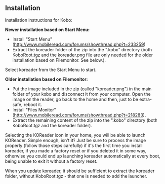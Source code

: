 ## Installation
Installation instructions for Kobo:


__Newer installation based on Start Menu:__
- Install "Start Menu" (http://www.mobileread.com/forums/showthread.php?t=233259)
- Extract the koreader folder of the zip into the ".kobo" directory (both KoboRoot.tgz and the koreader.png file are only needed for the older installation based on Filemonitor. See below.). 

Select koreader from the Start Menu to start.


__Older installation based on Filemonitor:__
- Put the image included in the zip (called "koreader.png") in the main folder of your kobo and disconnect it from your computer. Open the image on the reader, go back to the home and then, just to be extra-safe, reboot it.
- Install "Files Monitor" (http://www.mobileread.com/forums/showthread.php?t=218283).
- Extract the remaining content of the zip into the ".kobo" directory (both KoboRoot.tgz and the koreader folder). 

Selecting the KOReader icon in your home, you will be able to launch KOReader. Simple enough, isn't it? Just be sure to process the image properly (follow those steps carefully) if it's the first time you install koreader, if you made a factory reset or if you deleted it in some way, otherwise you could end up launching koreader automatically at every boot, being unable to exit it without a factory reset.

When you update koreader, it should be sufficient to extract the koreader folder, without KoboRoot.tgz - that one is needed to add the launcher.